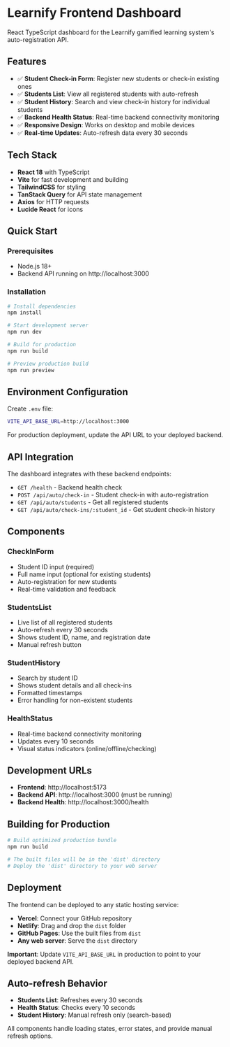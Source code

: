 # Learnify Frontend Dashboard

React TypeScript dashboard for the Learnify gamified learning system's auto-registration API.

## Features

- ✅ **Student Check-in Form**: Register new students or check-in existing ones
- ✅ **Students List**: View all registered students with auto-refresh
- ✅ **Student History**: Search and view check-in history for individual students
- ✅ **Backend Health Status**: Real-time backend connectivity monitoring
- ✅ **Responsive Design**: Works on desktop and mobile devices
- ✅ **Real-time Updates**: Auto-refresh data every 30 seconds

## Tech Stack

- **React 18** with TypeScript
- **Vite** for fast development and building
- **TailwindCSS** for styling
- **TanStack Query** for API state management
- **Axios** for HTTP requests
- **Lucide React** for icons

## Quick Start

### Prerequisites
- Node.js 18+
- Backend API running on http://localhost:3000

### Installation

```bash
# Install dependencies
npm install

# Start development server
npm run dev

# Build for production
npm run build

# Preview production build
npm run preview
```

## Environment Configuration

Create `.env` file:
```bash
VITE_API_BASE_URL=http://localhost:3000
```

For production deployment, update the API URL to your deployed backend.

## API Integration

The dashboard integrates with these backend endpoints:

- `GET /health` - Backend health check
- `POST /api/auto/check-in` - Student check-in with auto-registration
- `GET /api/auto/students` - Get all registered students
- `GET /api/auto/check-ins/:student_id` - Get student check-in history

## Components

### CheckInForm
- Student ID input (required)
- Full name input (optional for existing students)
- Auto-registration for new students
- Real-time validation and feedback

### StudentsList
- Live list of all registered students
- Auto-refresh every 30 seconds
- Shows student ID, name, and registration date
- Manual refresh button

### StudentHistory
- Search by student ID
- Shows student details and all check-ins
- Formatted timestamps
- Error handling for non-existent students

### HealthStatus
- Real-time backend connectivity monitoring
- Updates every 10 seconds
- Visual status indicators (online/offline/checking)

## Development URLs

- **Frontend**: http://localhost:5173
- **Backend API**: http://localhost:3000 (must be running)
- **Backend Health**: http://localhost:3000/health

## Building for Production

```bash
# Build optimized production bundle
npm run build

# The built files will be in the 'dist' directory
# Deploy the 'dist' directory to your web server
```

## Deployment

The frontend can be deployed to any static hosting service:

- **Vercel**: Connect your GitHub repository
- **Netlify**: Drag and drop the `dist` folder
- **GitHub Pages**: Use the built files from `dist`
- **Any web server**: Serve the `dist` directory

**Important**: Update `VITE_API_BASE_URL` in production to point to your deployed backend API.

## Auto-refresh Behavior

- **Students List**: Refreshes every 30 seconds
- **Health Status**: Checks every 10 seconds
- **Student History**: Manual refresh only (search-based)

All components handle loading states, error states, and provide manual refresh options.
